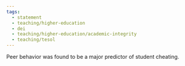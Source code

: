 ```yaml
---
tags: 
  - statement
  - teaching/higher-education
  - dei
  - teaching/higher-education/academic-integrity
  - teaching/tesol
---
```

Peer behavior was found to be a major predictor of student cheating.